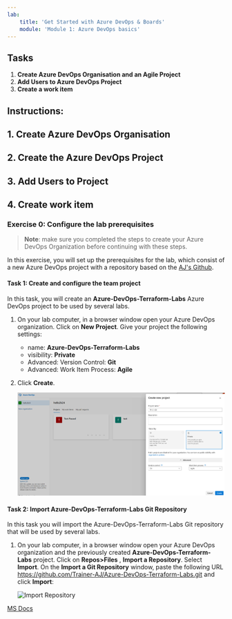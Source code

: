 ```yaml
---
lab:
    title: 'Get Started with Azure DevOps & Boards'
    module: 'Module 1: Azure DevOps basics'
---
```

## Tasks
1. **Create Azure DevOps Organisation and an Agile Project**
2. **Add Users to Azure DevOps Project**
3. **Create a work item**

## Instructions:
## 1. Create Azure DevOps Organisation 
## 2. Create the Azure DevOps Project 
## 3. Add Users to Project
## 4. Create work item 

### Exercise 0: Configure the lab prerequisites

> **Note**: make sure you completed the steps to create your Azure DevOps Organization before continuing with these steps.

In this exercise, you will set up the prerequisites for the lab, which consist of a new Azure DevOps project with a repository based on the [AJ's Github](https://github.com/Trainer-AJ/Azure-DevOps-Terraform-Labs).

#### Task 1:  Create and configure the team project

In this task, you will create an **Azure-DevOps-Terraform-Labs** Azure DevOps project to be used by several labs.

1. On your lab computer, in a browser window open your Azure DevOps organization. Click on **New Project**. Give your project the following settings:
    - name: **Azure-DevOps-Terraform-Labs**
    - visibility: **Private**
    - Advanced: Version Control: **Git**
    - Advanced: Work Item Process: **Agile**

2. Click **Create**.

    ![Create Project](../images/create-project.png)

#### Task 2:  Import Azure-DevOps-Terraform-Labs Git Repository

In this task you will import the Azure-DevOps-Terraform-Labs Git repository that will be used by several labs.

1. On your lab computer, in a browser window open your Azure DevOps organization and the previously created **Azure-DevOps-Terraform-Labs** project. Click on **Repos>Files** , **Import a Repository**. Select **Import**. On the **Import a Git Repository** window, paste the following URL https://github.com/Trainer-AJ/Azure-DevOps-Terraform-Labs.git  and click **Import**:

    ![Import Repository](../images/import-repo.png)
   
[MS Docs](https://learn.microsoft.com/en-us/azure/devops/organizations/accounts/create-organization?toc=%2Fazure%2Fdevops%2Fget-started%2Ftoc.json&view=azure-devops#create-an-organization)

